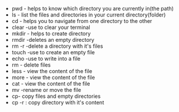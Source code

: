 * pwd - helps to know which directory you are currently in(the path)
* ls - list the files and directories in your current directory(folder)
* cd - helps you to navigate from one directory to the other
* clear -use to clear your terminal
* mkdir - helps to create directory
* rmdir -deletes an empty directory
* rm -r -delete a directory with it's files
* touch -use to create an empty file
* echo -use to write into a file
* rm - delete files
* less - view the content of the file
* more - view the content of the file
* cat - view the content of the file
* mv -rename or move the file
* cp- copy files and empty directories
* cp -r : copy directory with it's content
